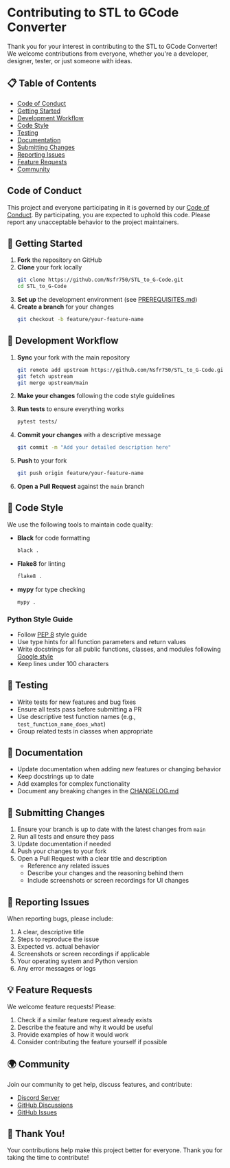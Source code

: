 # Contributing to STL to GCode Converter

Thank you for your interest in contributing to the STL to GCode Converter! We welcome contributions from everyone, whether you're a developer, designer, tester, or just someone with ideas.

## 📋 Table of Contents

- [Code of Conduct](#code-of-conduct)
- [Getting Started](#-getting-started)
- [Development Workflow](#-development-workflow)
- [Code Style](#-code-style)
- [Testing](#-testing)
- [Documentation](#-documentation)
- [Submitting Changes](#-submitting-changes)
- [Reporting Issues](#-reporting-issues)
- [Feature Requests](#-feature-requests)
- [Community](#-community)

## Code of Conduct

This project and everyone participating in it is governed by our [Code of Conduct](CODE_OF_CONDUCT.md). By participating, you are expected to uphold this code. Please report any unacceptable behavior to the project maintainers.

## 🚀 Getting Started

1. **Fork** the repository on GitHub
2. **Clone** your fork locally
   ```bash
   git clone https://github.com/Nsfr750/STL_to_G-Code.git
   cd STL_to_G-Code
   ```
3. **Set up** the development environment (see [PREREQUISITES.md](PREREQUISITES.md))
4. **Create a branch** for your changes
   ```bash
   git checkout -b feature/your-feature-name
   ```

## 🔄 Development Workflow

1. **Sync** your fork with the main repository
   ```bash
   git remote add upstream https://github.com/Nsfr750/STL_to_G-Code.git
   git fetch upstream
   git merge upstream/main
   ```

2. **Make your changes** following the code style guidelines

3. **Run tests** to ensure everything works
   ```bash
   pytest tests/
   ```

4. **Commit your changes** with a descriptive message
   ```bash
   git commit -m "Add your detailed description here"
   ```

5. **Push** to your fork
   ```bash
   git push origin feature/your-feature-name
   ```

6. **Open a Pull Request** against the `main` branch

## 🎨 Code Style

We use the following tools to maintain code quality:

- **Black** for code formatting
  ```bash
  black .
  ```
  
- **Flake8** for linting
  ```bash
  flake8 .
  ```
  
- **mypy** for type checking
  ```bash
  mypy .
  ```

### Python Style Guide

- Follow [PEP 8](https://www.python.org/dev/peps/pep-0008/) style guide
- Use type hints for all function parameters and return values
- Write docstrings for all public functions, classes, and modules following [Google style](https://sphinxcontrib-napoleon.readthedocs.io/en/latest/example_google.html)
- Keep lines under 100 characters

## 🧪 Testing

- Write tests for new features and bug fixes
- Ensure all tests pass before submitting a PR
- Use descriptive test function names (e.g., `test_function_name_does_what`)
- Group related tests in classes when appropriate

## 📝 Documentation

- Update documentation when adding new features or changing behavior
- Keep docstrings up to date
- Add examples for complex functionality
- Document any breaking changes in the [CHANGELOG.md](CHANGELOG.md)

## 🔄 Submitting Changes

1. Ensure your branch is up to date with the latest changes from `main`
2. Run all tests and ensure they pass
3. Update documentation if needed
4. Push your changes to your fork
5. Open a Pull Request with a clear title and description
   - Reference any related issues
   - Describe your changes and the reasoning behind them
   - Include screenshots or screen recordings for UI changes

## 🐛 Reporting Issues

When reporting bugs, please include:

1. A clear, descriptive title
2. Steps to reproduce the issue
3. Expected vs. actual behavior
4. Screenshots or screen recordings if applicable
5. Your operating system and Python version
6. Any error messages or logs

## 💡 Feature Requests

We welcome feature requests! Please:

1. Check if a similar feature request already exists
2. Describe the feature and why it would be useful
3. Provide examples of how it would work
4. Consider contributing the feature yourself if possible

## 🌍 Community

Join our community to get help, discuss features, and contribute:

- [Discord Server](https://discord.gg/BvvkUEP9)
- [GitHub Discussions](https://github.com/Nsfr750/STL_to_G-Code/discussions)
- [GitHub Issues](https://github.com/Nsfr750/STL_to_G-Code/issues)

## 🙏 Thank You!

Your contributions help make this project better for everyone. Thank you for taking the time to contribute!
